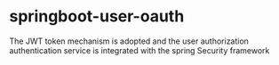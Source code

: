 # springboot-user-oauth
The JWT token mechanism is adopted and the user authorization authentication service is integrated with the spring Security framework
